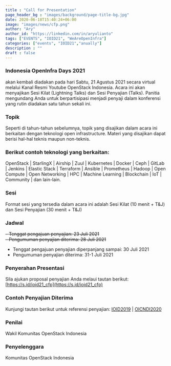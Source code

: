 ```yaml
---
title : "Call for Presentation"
page_header_bg : "images/background/page-title-bg.jpg"
date: 2020-06-18T15:40:24+06:00
image: "images/news/cfp.png"
author: "Ary"
author_id: "https://linkedin.com/in/aryulianto"
tags: ["EVENTS", "IOID21", "WeAreOpenInfra"]
categories: ["events", "IOID21","anually"]
description : ""
draft : false
---
```

### Indonesia OpenInfra Days 2021 

akan kembali diadakan pada hari Sabtu, 21 Agustus 2021 secara virtual melalui Kanal Resmi Youtube OpenStack Indonesia. Acara ini akan menyajikan Sesi Kilat (Lightning Talks) dan Sesi Penyajian (Talks). Panitia mengundang Anda untuk berpartisipasi menjadi penyaji dalam konferensi yang rutin diadakan satu tahun sekali ini.

### Topik
Seperti di tahun-tahun sebelumnya, topik yang disajikan dalam acara ini berkaitan dengan teknologi open infrastructure. Materi yang disajikan dapat berisi hal-hal teknis maupun non-teknis.

### Berikut contoh teknologi yang berkaitan:
OpenStack | StarlingX | Airship | Zuul | Kubernetes | Docker | Ceph | GitLab | Jenkins | Elastic Stack | Terraform | Ansible | Prometheus | Hadoop | Open Compute | Open Networking | HPC | Machine Learning | Blockchain | IoT | Community | dan lain-lain.

### Sesi
Format sesi yang tersedia dalam acara ini adalah Sesi Kilat (10 menit + T&J) dan Sesi Penyajian (30 menit + T&J)

### Jadwal
~~– Tenggat pengajuan penyajian: 23 Juli 2021<br/>
– Pengumuman penyajian diterima: 28 Juli 2021~~

- Tenggat pengajuan penyajian diperpanjang sampai: 30 Juli 2021
- Pengumuman penyajian diterima: 31-1 Juli 2021

### Penyerahan Presentasi
Sila ajukan proposal penyajian Anda melaui tautan berikut: [https://s.id/ioid21_cfp](https://s.id/ioid21_cfp)

### Contoh Penyajian Diterima
Kunjungi tautan berikut untuk referensi penyajian: [IOID2019](https://www.openstack.id/2019/11/13/salindia-presentasi-ioid19/) | [OICNDI2020](https://www.openstack.id/2020/11/26/salindia-presentasi-oicndi2020/)

### Penilai
Wakil Komunitas OpenStack Indonesia

### Penyelenggara
Komunitas OpenStack Indonesia
